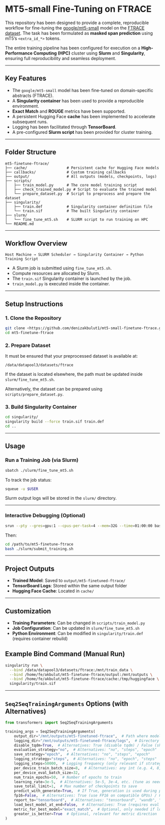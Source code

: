 # MT5-small Fine-Tuning on FTRACE

This repository has been designed to provide a complete, reproducible workflow for fine-tuning the [google/mt5-small](https://huggingface.co/google/mt5-small) model on the [FTRACE dataset](https://huggingface.co/datasets/ekinakyurek/ftrace). The task has been formulated as **masked span prediction** using mT5’s `<extra_id_*>` tokens.

The entire training pipeline has been configured for execution on a **High-Performance Computing (HPC)** cluster using **Slurm** and **Singularity**, ensuring full reproducibility and seamless deployment.

---

## Key Features

- The `google/mt5-small` model has been fine-tuned on domain-specific abstracts (FTRACE).
- A **Singularity container** has been used to provide a reproducible environment.
- **Exact Match** and **ROUGE** metrics have been supported.
- A persistent Hugging Face **cache** has been implemented to accelerate subsequent runs.
- Logging has been facilitated through **TensorBoard**.
- A pre-configured **Slurm script** has been provided for cluster training.

---

## Folder Structure

```
mt5-finetune-ftrace/
├── cache/                  # Persistent cache for Hugging Face models
├── callbacks/              # Custom training callbacks
├── output/                 # All outputs (models, checkpoints, logs)
├── scripts/
│   ├── train_model.py      # The core model training script
│   ├── check_trained_model.py # Script to evaluate the trained model
│   └── prepare_dataset.py  # Script to preprocess and prepare the dataset
├── singularity/
│   ├── train.def           # Singularity container definition file
│   └── train.sif           # The built Singularity container
├── slurm/
│   └── fine_tune_mt5.sh    # SLURM script to run training on HPC
└── README.md
```

---

## Workflow Overview

```
Host Machine → SLURM Scheduler → Singularity Container → Python Training Script
```

- A Slurm job is submitted using `fine_tune_mt5.sh`.
- Compute resources are allocated by Slurm.
- The `train.sif` Singularity container is launched by the job.
- `train_model.py` is executed inside the container.

---

## Setup Instructions

### 1. Clone the Repository

```bash
git clone <https://github.com/denizakbulut1/mt5-small-finetune-ftrace.git>
cd mt5-finetune-ftrace
```

### 2. Prepare Dataset

It must be ensured that your preprocessed dataset is available at:

```
/data/datapool3/datasets/ftrace
```

If the dataset is located elsewhere, the path must be updated inside `slurm/fine_tune_mt5.sh`.

Alternatively, the dataset can be prepared using `scripts/prepare_dataset.py`.

### 3. Build Singularity Container

```bash
cd singularity/
singularity build --force train.sif train.def
cd ..
```

---

## Usage

### Run a Training Job (via Slurm)

```bash
sbatch ./slurm/fine_tune_mt5.sh
```

To track the job status:

```bash
squeue -u $USER
```

Slurm output logs will be stored in the `slurm/` directory.

---

### Interactive Debugging (Optional)

```bash
srun --pty --gres=gpu:1 --cpus-per-task=4 --mem=32G --time=01:00:00 bash -i
```

Then:

```bash
cd /path/to/mt5-finetune-ftrace
bash ./slurm/submit_training.sh
```

---

## Project Outputs

- **Trained Model**: Saved to `output/mt5-finetuned-ftrace/`
- **TensorBoard Logs**: Stored within the same output folder
- **Hugging Face Cache**: Located in `cache/`

---

## Customization

- **Training Parameters**: Can be changed in `scripts/train_model.py`
- **Job Configuration**: Can be updated in `slurm/fine_tune_mt5.sh`
- **Python Environment**: Can be modified in `singularity/train.def` (requires container rebuild)


## Example Bind Command (Manual Run)

```bash
singularity run \
  --bind /data/datapool3/datasets/ftrace:/mnt/train_data \
  --bind /home/fe/akbulut/mt5-finetune-ftrace/output:/mnt/outputs \
  --bind /home/fe/akbulut/mt5-finetune-ftrace/cache:/tmp/huggingface \
  singularity/train.sif
```

---

## `Seq2SeqTrainingArguments` Options (with Alternatives)

```python
from transformers import Seq2SeqTrainingArguments

training_args = Seq2SeqTrainingArguments(
    output_dir="/mnt/outputs/mt5-finetuned-ftrace",  # Path where model checkpoints will be written
    logging_dir="/mnt/outputs/mt5-finetuned-ftrace/logs",  # Directory for TensorBoard logs
    disable_tqdm=True,  # Alternatives: True (disable tqdm) / False (show progress bar)
    evaluation_strategy="no",  # Alternatives: "no", "steps", "epoch"
    save_strategy="epoch",  # Alternatives: "no", "steps", "epoch"
    logging_strategy="steps",  # Alternatives: "no", "epoch", "steps"
    logging_steps=50000,  # Logging frequency (only relevant if strategy is "steps")
    per_device_train_batch_size=8,  # Alternatives: any int (e.g. 4, 8, 16, 32) depending on GPU memory
    per_device_eval_batch_size=32,
    num_train_epochs=50,  # Number of epochs to train
    learning_rate=3e-5,  # Alternatives: 5e-5, 3e-4, etc. (tune as needed)
    save_total_limit=1,  # Max number of checkpoints to save
    predict_with_generate=True,  # If True, generation is used during prediction
    fp16=False,  # Alternatives: True (use FP16 on compatible GPUs) / False
    report_to="tensorboard",  # Alternatives: "tensorboard", "wandb", "none"
    load_best_model_at_end=False,  # Alternatives: True (requires eval + metric) / False
    metric_for_best_model="exact_match",  # Optional, only needed if load_best_model_at_end=True
    greater_is_better=True  # Optional, relevant for metric direction
)
```

